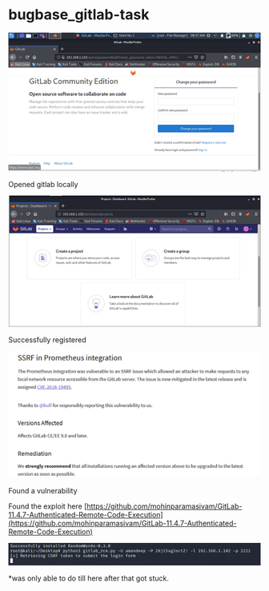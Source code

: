 # bugbase_gitlab-task

<img src="Picture1.png">

Opened gitlab locally

<img src="Picture2.png">

Successfully registered

<img src="Picture3.png">

Found a vulnerability

Found the exploit here [https://github.com/mohinparamasivam/GitLab-11.4.7-Authenticated-Remote-Code-Execution](https://github.com/mohinparamasivam/GitLab-11.4.7-Authenticated-Remote-Code-Execution)

<img src="Picture4.png">


*was only able to do till here after that got stuck.
